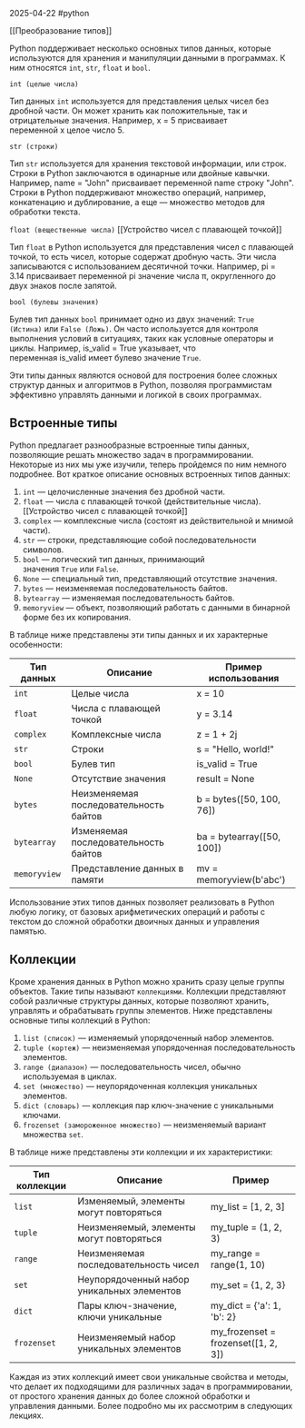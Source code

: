 2025-04-22
#python 

[[Преобразование типов]]

Python поддерживает несколько основных типов данных, которые используются для хранения и манипуляции данными в программах. К ним относятся `int`, `str`, `float` и `bool`.

`int (целые числа)`

Тип данных `int` используется для представления целых чисел без дробной части. Он может хранить как положительные, так и отрицательные значения. Например, x = 5 присваивает переменной x целое число 5.

`str (строки)`

Тип `str` используется для хранения текстовой информации, или строк. Строки в Python заключаются в одинарные или двойные кавычки. Например, name = "John" присваивает переменной name строку "John". Строки в Python поддерживают множество операций, например, конкатенацию и дублирование, а еще — множество методов для обработки текста.

`float (вещественные числа)` [[Устройство чисел с плавающей точкой]]

Тип `float` в Python используется для представления чисел с плавающей точкой, то есть чисел, которые содержат дробную часть. Эти числа записываются с использованием десятичной точки. Например, pi = 3.14 присваивает переменной pi значение числа π, округленного до двух знаков после запятой.

`bool (булевы значения)`

Булев тип данных `bool` принимает одно из двух значений: `True (Истина)` или `False (Ложь)`. Он часто используется для контроля выполнения условий в ситуациях, таких как условные операторы и циклы. Например, is_valid = True указывает, что переменная is_valid имеет булево значение `True`.

Эти типы данных являются основой для построения более сложных структур данных и алгоритмов в Python, позволяя программистам эффективно управлять данными и логикой в своих программах.

## Встроенные типы

Python предлагает разнообразные встроенные типы данных, позволяющие решать множество задач в программировании. Некоторые из них мы уже изучили, теперь пройдемся по ним немного подробнее. Вот краткое описание основных встроенных типов данных:

1. `int` — целочисленные значения без дробной части.
2. `float` — числа с плавающей точкой (действительные числа). [[Устройство чисел с плавающей точкой]]
3. `complex` — комплексные числа (состоят из действительной и мнимой части).
4. `str` — строки, представляющие собой последовательности символов.
5. `bool` — логический тип данных, принимающий значения `True` или `False`.
6. `None` — специальный тип, представляющий отсутствие значения.
7. `bytes` — неизменяемая последовательность байтов.
8. `bytearray` — изменяемая последовательность байтов.
9. `memoryview` — объект, позволяющий работать с данными в бинарной форме без их копирования.

В таблице ниже представлены эти типы данных и их характерные особенности:

| Тип данных   | Описание                               | Пример использования      |
| ------------ | -------------------------------------- | ------------------------- |
| `int`        | Целые числа                            | x = 10                    |
| `float`      | Числа с плавающей точкой               | y = 3.14                  |
| `complex`    | Комплексные числа                      | z = 1 + 2j                |
| `str`        | Строки                                 | s = "Hello, world!"       |
| `bool`       | Булев тип                              | is_valid = True           |
| `None`       | Отсутствие значения                    | result = None             |
| `bytes`      | Неизменяемая последовательность байтов | b = bytes([50, 100, 76])  |
| `bytearray`  | Изменяемая последовательность байтов   | ba = bytearray([50, 100]) |
| `memoryview` | Представление данных в памяти          | mv = memoryview(b'abc')   |

Использование этих типов данных позволяет реализовать в Python любую логику, от базовых арифметических операций и работы с текстом до сложной обработки двоичных данных и управления памятью.

## Коллекции

Кроме хранения данных в Python можно хранить сразу целые группы объектов. Такие типы называют `коллекциями`. Коллекции представляют собой различные структуры данных, которые позволяют хранить, управлять и обрабатывать группы элементов. Ниже представлены основные типы коллекций в Python:

1. `list (список)` — изменяемый упорядоченный набор элементов.
2. `tuple (кортеж)` — неизменяемая упорядоченная последовательность элементов.
3. `range (диапазон)` — последовательность чисел, обычно используемая в циклах.
4. `set (множество)` — неупорядоченная коллекция уникальных элементов.
5. `dict (словарь)` — коллекция пар ключ-значение с уникальными ключами.
6. `frozenset (замороженное множество)` — неизменяемый вариант множества `set`.

В таблице ниже представлены эти коллекции и их характеристики:

|Тип коллекции|Описание|Пример|
|---|---|---|
|`list`|Изменяемый, элементы могут повторяться|my_list = [1, 2, 3]|
|`tuple`|Неизменяемый, элементы могут повторяться|my_tuple = (1, 2, 3)|
|`range`|Неизменяемая последовательность чисел|my_range = range(1, 10)|
|`set`|Неупорядоченный набор уникальных элементов|my_set = {1, 2, 3}|
|`dict`|Пары ключ-значение, ключи уникальные|my_dict = {'a': 1, 'b': 2}|
|`frozenset`|Неизменяемый набор уникальных элементов|my_frozenset = frozenset([1, 2, 3])|

Каждая из этих коллекций имеет свои уникальные свойства и методы, что делает их подходящими для различных задач в программировании, от простого хранения данных до более сложной обработки и управления данными. Более подробно мы их рассмотрим в следующих лекциях.